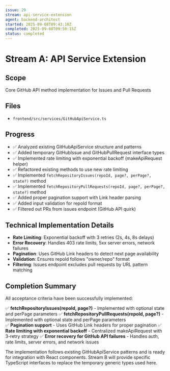```yaml
---
issue: 29
stream: api-service-extension
agent: backend-architect
started: 2025-09-08T09:43:10Z
completed: 2025-09-08T09:50:15Z
status: completed
---
```


# Stream A: API Service Extension

## Scope
Core GitHub API method implementation for Issues and Pull Requests

## Files
- `frontend/src/services/GitHubApiService.ts`

## Progress
- ✅ Analyzed existing GitHubApiService structure and patterns
- ✅ Added temporary GitHubIssue and GitHubPullRequest interface types
- ✅ Implemented rate limiting with exponential backoff (makeApiRequest helper)
- ✅ Refactored existing methods to use new rate limiting
- ✅ Implemented `fetchRepositoryIssues(repoId, page?, perPage?, state?)` method
- ✅ Implemented `fetchRepositoryPullRequests(repoId, page?, perPage?, state?)` method
- ✅ Added proper pagination support with Link header parsing
- ✅ Added input validation for repoId format
- ✅ Filtered out PRs from issues endpoint (GitHub API quirk)

## Technical Implementation Details
- **Rate Limiting**: Exponential backoff with 3 retries (2s, 4s, 8s delays)
- **Error Recovery**: Handles 403 rate limits, 5xx server errors, network failures
- **Pagination**: Uses GitHub Link headers to detect next page availability
- **Validation**: Ensures repoId follows "owner/repo" format
- **Filtering**: Issues endpoint excludes pull requests by URL pattern matching

## Completion Summary
All acceptance criteria have been successfully implemented:

✅ **fetchRepositoryIssues(repoId, page?)** - Implemented with optional state and perPage parameters
✅ **fetchRepositoryPullRequests(repoId, page?)** - Implemented with optional state and perPage parameters  
✅ **Pagination support** - Uses GitHub Link headers for proper pagination
✅ **Rate limiting with exponential backoff** - Centralized makeApiRequest with 3-retry strategy
✅ **Error recovery for GitHub API failures** - Handles auth, rate limits, server errors, and network issues

The implementation follows existing GitHubApiService patterns and is ready for integration with React components. Stream B will provide specific TypeScript interfaces to replace the temporary generic types used here.
